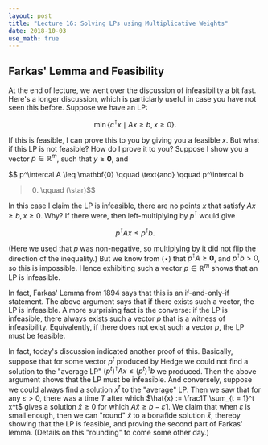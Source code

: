 ```yaml
---
layout: post
title: "Lecture 16: Solving LPs using Multiplicative Weights"
date: 2018-10-03
use_math: true
---
```


## Farkas' Lemma and Feasibility

At the end of lecture, we went over the discussion of infeasibility a
bit fast. Here's a longer discussion, which is particlarly useful in
case you have not seen this before. Suppose we have an LP:

$$ \min \{ c^\intercal x \mid Ax \geq b, x \geq 0 \}. $$

If this is feasible, I can prove this to you by giving you a feasible
$x$. But what if this LP is not feasible? How do I prove it to you?
Suppose I show you a vector $p \in \mathbb{R}^m$, such that $y \geq
\mathbf{0}$, and 

$$ p^\intercal A \leq \mathbf{0} \qquad \text{and} \qquad p^\intercal b
> 0. \qquad (\star)$$

In this case I claim the LP is infeasible, there are no points $x$ that
satisfy $Ax \geq b, x \geq 0$. Why? If there were, then left-multiplying
by $p^\intercal$ would give

$$p^\intercal A x \leq p^\intercal b.$$

(Here we used that $p$ was non-negative, so multiplying by it did not
flip the direction of the inequality.) But we know from $(\star)$ that
$p^\intercal A \geq \mathbf{0}$, and $p^\intercal b > 0$, so this is
impossible. Hence exhibiting such a vector $p \in \mathbb{R}^m$ shows
that an LP is infeasible.

In fact, Farkas' Lemma from 1894 says that this is an if-and-only-if
statement. The above argument says that if there exists such a vector,
the LP is infeasible. A more surprising fact is the converse: if the LP
is infeasible, there always exists such a vector $p$ that is a witness
of infeasibility. Equivalently, if there does not exist such a vector
$p$, the LP must be feasible.

In fact, today's discussion indicated another proof of this. Basically,
suppose that for some vector $p^t$ produced by Hedge we could not find a
solution to the "average LP" $(p^t)^\intercal A x \leq (p^t)^\intercal
b$ we produced. Then the above argument shows that the LP must be
infeasible. And conversely, suppose we could always find a solution
$x^t$ to the "average" LP. Then we saw that for any $\varepsilon > 0$,
there was a time $T$ after which $\hat{x} := \frac1T \sum_{t = 1}^t x^t$
gives a solution $\hat{x} \geq 0$ for which $A \hat{x} \geq b -
\varepsilon \mathbf{1}$. We claim that when $\varepsilon$ is small
enough, then we can "round" $\hat{x}$ to a bonafide solution $\bar{x}$,
thereby showing that the LP is feasible, and proving the second part of
Farkas' lemma. (Details on this "rounding" to come some other day.)

